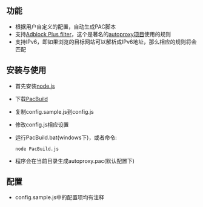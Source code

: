 功能
----
* 根据用户自定义的配置，自动生成PAC脚本
* 支持[Adblock Plus filter](http://adblockplus.org/en/filter-cheatsheet)，这个是著名的[autoproxy项目](http://code.google.com/p/autoproxy/)使用的规则
* 支持IPv6，即如果浏览的目标网站可以解析成IPv6地址，那么相应的规则将会匹配


安装与使用
----------
* 首先安装[node.js](http://nodejs.org/)
* 下载[PacBuild](https://github.com/liangqing/PacBuild/archive/master.zip)
* 复制config.sample.js到config.js
* 修改config.js相应设置
* 运行PacBuild.bat(windows下)，或者命令:

  ```node PacBuild.js```

* 程序会在当前目录生成autoproxy.pac(默认配置下)


配置
----
* config.sample.js中的配置项均有注释



